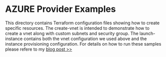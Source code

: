 # AZURE Provider Examples
This directory contains Terraform configuration files showing how to create specific resources. The create-vnet is intended to demonstrate how to create a vnet 
along with custom subnets and security group. The launch-instance contains both the vnet configuration we used above and the instance provisioning configuration. 
For details on how to run these samples please refere to my [blog post >>](https://brokedba.blogspot.com/2021/10/terraform-for-dummies-part-3-launch-vm.html)
